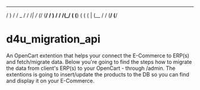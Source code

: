   __       __     ____   _                       __        
 /  )  /  / _   /  /    /_|  /     (_/    (__/  /  )  /  / 
/(_/  (  (__)  (  (    (  | (__     /      /   (__/  (__/  
                                                           
                                                                      
                                                                      
                                                                                                                                  

# d4u_migration_api #
An OpenCart extention that helps your connect the E-Commerce to ERP(s) and fetch/migrate data.
Below you're going to find the steps how to migrate the data from client's ERP(s) to your OpenCart -
through /admin. The extentions is going to insert/update the products to the DB so you can
find and display it on your E-Commerce.


